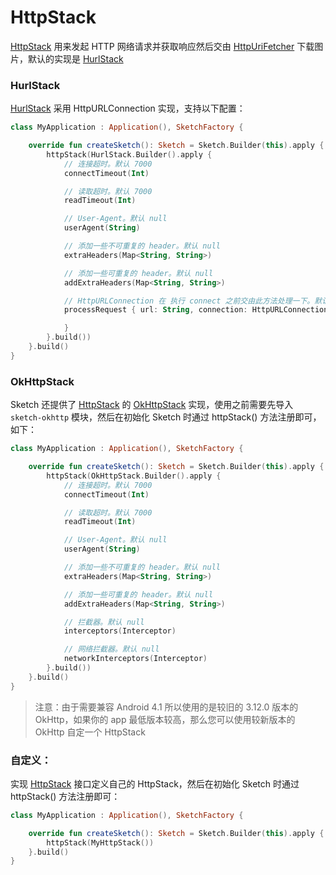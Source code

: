 # HttpStack

[HttpStack] 用来发起 HTTP 网络请求并获取响应然后交由 [HttpUriFetcher] 下载图片，默认的实现是 [HurlStack]

### HurlStack

[HurlStack] 采用 HttpURLConnection 实现，支持以下配置：

```kotlin
class MyApplication : Application(), SketchFactory {

    override fun createSketch(): Sketch = Sketch.Builder(this).apply {
        httpStack(HurlStack.Builder().apply {
            // 连接超时。默认 7000
            connectTimeout(Int)

            // 读取超时。默认 7000
            readTimeout(Int)

            // User-Agent。默认 null
            userAgent(String)

            // 添加一些不可重复的 header。默认 null
            extraHeaders(Map<String, String>)

            // 添加一些可重复的 header。默认 null
            addExtraHeaders(Map<String, String>)

            // HttpURLConnection 在 执行 connect 之前交由此方法处理一下。默认 null
            processRequest { url: String, connection: HttpURLConnection ->

            }
        }.build())
    }.build()
}
```

### OkHttpStack

Sketch 还提供了 [HttpStack] 的 [OkHttpStack] 实现，使用之前需要先导入 `sketch-okhttp` 模块，然后在初始化 Sketch 时通过
httpStack()
方法注册即可，如下：

```kotlin
class MyApplication : Application(), SketchFactory {

    override fun createSketch(): Sketch = Sketch.Builder(this).apply {
        httpStack(OkHttpStack.Builder().apply {
            // 连接超时。默认 7000
            connectTimeout(Int)

            // 读取超时。默认 7000
            readTimeout(Int)

            // User-Agent。默认 null
            userAgent(String)

            // 添加一些不可重复的 header。默认 null
            extraHeaders(Map<String, String>)

            // 添加一些可重复的 header。默认 null
            addExtraHeaders(Map<String, String>)

            // 拦截器。默认 null
            interceptors(Interceptor)

            // 网络拦截器。默认 null
            networkInterceptors(Interceptor)
        }.build())
    }.build()
}
```

> 注意：由于需要兼容 Android 4.1 所以使用的是较旧的 3.12.0 版本的 OkHttp，如果你的 app 最低版本较高，那么您可以使用较新版本的 OkHttp 自定一个 HttpStack

### 自定义：

实现 [HttpStack] 接口定义自己的 HttpStack，然后在初始化 Sketch 时通过 httpStack() 方法注册即可：

```kotlin
class MyApplication : Application(), SketchFactory {

    override fun createSketch(): Sketch = Sketch.Builder(this).apply {
        httpStack(MyHttpStack())
    }.build()
}
```

[HttpStack]: ../../sketch/src/main/java/com/github/panpf/sketch/http/HttpStack.kt

[HurlStack]: ../../sketch/src/main/java/com/github/panpf/sketch/http/HurlStack.kt

[OkHttpStack]: ../../sketch-okhttp/src/main/java/com/github/panpf/sketch/http/OkHttpStack.kt

[HttpUriFetcher]: ../../sketch/src/main/java/com/github/panpf/sketch/fetch/HttpUriFetcher.kt